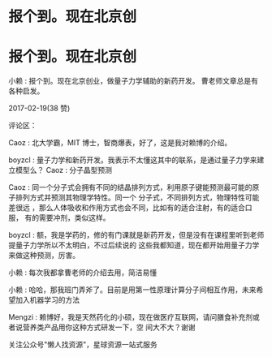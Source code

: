 # 报个到。现在北京创

# 报个到。现在北京创

小赖 : 报个到。现在北京创业，做量子力学辅助的新药开发。 曹老师文章总是有各种启发。

2017-02-19(38 赞)

评论区：

Caoz : 北大学霸，MIT 博士，智商爆表，好了，这是我对赖博的介绍。

boyzcl : 量子力学和新药开发。我表示不太懂这其中的联系，是通过量子力学来建立模型么？ Caoz : 分子晶型预测

Caoz : 同一个分子式会拥有不同的结晶排列方式，利用原子键能预测最可能的原子排列方式并预测其物理学特性。同一个 分子式，不同排列方式，物理特性可能差很远 ，那么人体吸收和作用方式也会不同，比如有的适合注射，有的适合口服， 有的需要冲剂，类似这样。

boyzcl : 额，我是学药的，修的有门课就是新药开发，但是没有在课程里听到老师提量子力学所以不太明白，不过后续说的 这些我都知道，现在都开始用量子力学来做这种预测，厉害。

小赖 : 每次我都拿曹老师的介绍去用，简洁易懂

小赖 : 哈哈，那我班门弄斧了。目前是用第一性原理计算分子间相互作用，未来希望加入机器学习的方法

Mengzi : 赖博好，我是天然药化的小硕，现在做医疗互联网，请问膳食补充剂或者说营养类产品用你这种方式研发一下，空 间大不大？谢谢

关注公众号"懒人找资源"，星球资源一站式服务